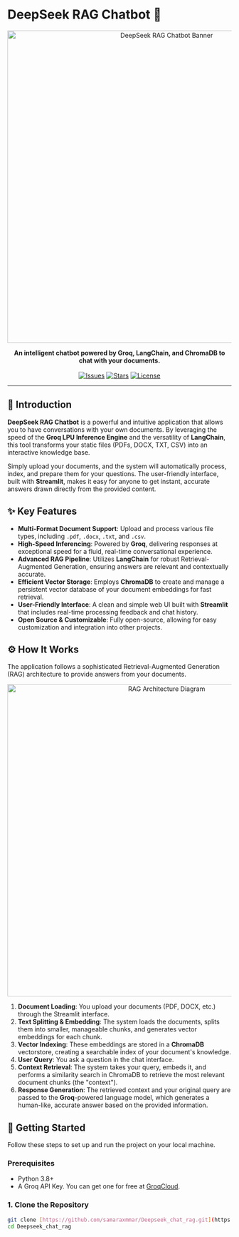 # DeepSeek RAG Chatbot 🤖

<p align="center">
  <img src="https://user-images.githubusercontent.com/74038190/219923831-5843447c-1748-423c-9118-24989e226165.png" alt="DeepSeek RAG Chatbot Banner" width="700">
</p>

<p align="center">
    <b>An intelligent chatbot powered by Groq, LangChain, and ChromaDB to chat with your documents.</b>
<br/><br/>
    <a href="https://github.com/samaraxmmar/Deepseek_chat_rag/issues"><img src="https://img.shields.io/github/issues/samaraxmmar/Deepseek_chat_rag?style=for-the-badge&color=brightgreen" alt="Issues"></a>
    <a href="https://github.com/samaraxmmar/Deepseek_chat_rag/stargazers"><img src="https://img.shields.io/github/stars/samaraxmmar/Deepseek_chat_rag?style=for-the-badge&color=f0c60f" alt="Stars"></a>
    <a href="https://github.com/samaraxmmar/Deepseek_chat_rag/blob/main/LICENSE"><img src="https://img.shields.io/github/license/samaraxmmar/Deepseek_chat_rag?style=for-the-badge&color=blue" alt="License"></a>
</p>

---

## 🌟 Introduction

**DeepSeek RAG Chatbot** is a powerful and intuitive application that allows you to have conversations with your own documents. By leveraging the speed of the **Groq LPU Inference Engine** and the versatility of **LangChain**, this tool transforms your static files (PDFs, DOCX, TXT, CSV) into an interactive knowledge base.

Simply upload your documents, and the system will automatically process, index, and prepare them for your questions. The user-friendly interface, built with **Streamlit**, makes it easy for anyone to get instant, accurate answers drawn directly from the provided content.

## ✨ Key Features

* **Multi-Format Document Support**: Upload and process various file types, including `.pdf`, `.docx`, `.txt`, and `.csv`.
* **High-Speed Inferencing**: Powered by **Groq**, delivering responses at exceptional speed for a fluid, real-time conversational experience.
* **Advanced RAG Pipeline**: Utilizes **LangChain** for robust Retrieval-Augmented Generation, ensuring answers are relevant and contextually accurate.
* **Efficient Vector Storage**: Employs **ChromaDB** to create and manage a persistent vector database of your document embeddings for fast retrieval.
* **User-Friendly Interface**: A clean and simple web UI built with **Streamlit** that includes real-time processing feedback and chat history.
* **Open Source & Customizable**: Fully open-source, allowing for easy customization and integration into other projects.

## ⚙️ How It Works

The application follows a sophisticated Retrieval-Augmented Generation (RAG) architecture to provide answers from your documents.

<p align="center">
  <img src="https://i.imgur.com/A8O1Z9B.png" alt="RAG Architecture Diagram" width="700">
</p>

1.  **Document Loading**: You upload your documents (PDF, DOCX, etc.) through the Streamlit interface.
2.  **Text Splitting & Embedding**: The system loads the documents, splits them into smaller, manageable chunks, and generates vector embeddings for each chunk.
3.  **Vector Indexing**: These embeddings are stored in a **ChromaDB** vectorstore, creating a searchable index of your document's knowledge.
4.  **User Query**: You ask a question in the chat interface.
5.  **Context Retrieval**: The system takes your query, embeds it, and performs a similarity search in ChromaDB to retrieve the most relevant document chunks (the "context").
6.  **Response Generation**: The retrieved context and your original query are passed to the **Groq**-powered language model, which generates a human-like, accurate answer based on the provided information.

## 🚀 Getting Started

Follow these steps to set up and run the project on your local machine.

### Prerequisites

* Python 3.8+
* A Groq API Key. You can get one for free at [GroqCloud](https://console.groq.com/keys).

### 1. Clone the Repository

```bash
git clone [https://github.com/samaraxmmar/Deepseek_chat_rag.git](https://github.com/samaraxmmar/Deepseek_chat_rag.git)
cd Deepseek_chat_rag
